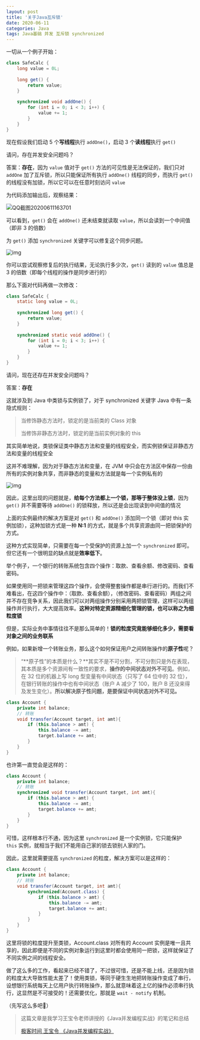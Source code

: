 ```yaml
---
layout: post
title: '关于Java互斥锁'
date: 2020-06-11
categories: Java
tags: Java基础 并发 互斥锁 synchronized
---
```

一切从一个例子开始：

```java
class SafeCalc {
    long value = 0L;
    
    long get() {
        return value;
    }
    
    synchronized void addOne() {
        for (int i = 0; i < 3; i++) {
            value += 1;
        }
    }
}
```

现在假设我们启动 5 个**写线程**执行 `addOne()`，启动 3 个**读线程**执行 `get()`

请问，存在并发安全问题吗？

答案：**存在**，因为 `value` 值对于 `get()` 方法的可见性是无法保证的，我们只对 `addOne` 加了互斥锁，所以只能保证所有执行 `addOne()` 线程的同步，而执行 `get()` 的线程没有加锁，所以它可以在任意时刻访问 `value`

为代码添加输出后，观察结果：

![QQ截图20200611163701](https://pic1.zhimg.com/80/v2-6ba50d09cd35cd88669797c69e035dfc_720w.jpg)

可以看到，`get()` 会在 `addOne()` 还未结束就读取 `value`，所以会读到一个中间值（即非 3 的倍数）

为 `get()` 添加 `synchronized` 关键字可以修复这个同步问题。

![img](https://static001.geekbang.org/resource/image/26/f6/26a84ffe2b4a6ae67c8093d29473e1f6.png)

你可以尝试观察修复后的执行结果，无论执行多少次，`get()` 读到的 `value` 值总是 3 的倍数（即每个线程的操作是同步进行的）

那么下面对代码再做一次修改：

```java
class SafeCalc {
    static long value = 0L;
    
    synchronized long get() {
        return value;
    }
    
    synchronized static void addOne() {
        for (int i = 0; i < 3; i++) {
            value += 1;
        }
    }
}
```

请问，现在还存在并发安全问题吗？

答案：**存在**

这就涉及到 Java 中类锁与实例锁了，对于 synchronized 关键字 Java 中有一条隐式规则：

> 当修饰静态方法时，锁定的是当前类的 Class 对象
>
> 当修饰非静态方法时，锁定的是当前实例对象的 this

其实简单地说，类锁保证类中静态方法和变量的线程安全，而实例锁保证非静态方法和变量的线程安全

这并不难理解，因为对于静态方法和变量，在 JVM 中只会在方法区中保存一份由所有的实例对象共享，而非静态的变量和方法就是每一个实例私有的

![img](https://static001.geekbang.org/resource/image/60/be/60551e006fca96f581f3dc25424226be.png)

因此，这里出现的问题就是，**给每个方法都上一个锁，那等于整体没上锁**，因为 `get()` 并不需要等待 `addOne()` 的锁释放，所以还是会出现读到中间值的情况

上面的实例最终的解决方案是对 `get()` 和 `addOne()` 添加同一个锁（即对 this 实例加锁），这种加锁方式是一种 **N:1** 的方式，就是多个共享资源由同一把锁保护的方式。

这种方式实现简单，只需要在每一个受保护的资源上加一个 `synchronized` 即可。但它还有一个很明显的缺点就是**效率低下**。

举个例子，一个银行的转账系统包含四个操作：取款、查看余额、修改密码、查看密码。

如果使用同一把锁来管理这四个操作，会使得整套操作都是串行进行的。而我们不难看出，在这四个操作中：（取款、查看余额），（修改密码、查看密码）两组之间并不存在竞争关系，因此我们可以对两组操作分别采用两把锁管理，这样可以两组操作并行执行，大大提高效率。**这种对特定资源精细化管理的锁，也可以称之为细粒度锁**

但是，实际业务中事情往往不是那么简单的！**锁的粒度究竟能够细化多少，需要看对象之间的业务联系**

例如，如果新增一个转账业务，那么这个如何保证用户之间转账操作的**原子性**呢？

>“**原子性”的本质是什么？**其实不是不可分割，不可分割只是外在表现，其本质是多个资源间有一致性的要求，**操作的中间状态对外不可见**。例如，在 32 位的机器上写 long 型变量有中间状态（只写了 64 位中的 32 位），在银行转账的操作中也有中间状态（账户 A 减少了 100，账户 B 还没来得及发生变化）。**所以解决原子性问题，是要保证中间状态对外不可见。**

```java
class Account {
    private int balance;
    // 转账
    void transfer(Account target, int amt){
        if (this.balance > amt) {
            this.balance -= amt;
            target.balance += amt;
        }
    } 
}
```

也许第一直觉会是这样的：

```java
class Account {
    private int balance;
    // 转账
    synchronized void transfer(Account target, int amt){
        if (this.balance > amt) {
            this.balance -= amt;
            target.balance += amt;
        }
    } 
}
```

可惜，这样根本行不通，因为这里 `synchronized` 是一个实例锁，它只能保护 `this` 实例，就相当于我们不能用自己家的锁去锁别人家的门。

因此，这里就需要提高 `synchronized` 的粒度，解决方案可以是这样的：

```java
class Account {
    private int balance;
    // 转账
    void transfer(Account target, int amt){
        synchronized(Account.class) {
            if (this.balance > amt) {
                this.balance -= amt;
                target.balance += amt;
            }
        }
    } 
}
```

这里将锁的粒度提升至类锁，Account.class 对所有的 Account 实例是唯一且共享的，因此即便是不同的实例对象运行到这里时都会使用同一把锁，这样就保证了不同实例之间的线程安全。

做了这么多的工作，看起来已经不错了，不过很可惜，还是不能上线，还是因为锁的粒度太大导致性能太差了！使用类锁，等同于硬生生地把转账操作变成了串行，设想银行系统每天上亿用户执行转账操作，那么就意味着这上亿的操作必须串行执行，这显然是不可接受的！还需要优化，那就是 `wait - notify` 机制。

（先写这么多吧:grimacing:）

> 这篇文章是我学习王宝令老师讲授的《Java并发编程实战》的笔记和总结
>
> [极客时间 王宝令 《Java并发编程实战》](https://time.geekbang.org/column/intro/159)